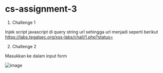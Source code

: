 # cs-assignment-3

1. Challenge 1

Injek script javascript <script>alert('test')</script> di query string url
sehingga url menjadi seperti berikut
https://labs.tegalsec.org/xss-labs/chall/1.php?status=<script>alert('test')</script>

2. Challenge 2

Masukkan ke dalam input form <script>alert('test')</script>

![image](https://user-images.githubusercontent.com/6330046/186650234-4f0471e5-2b80-4bd8-9bcf-f7462d48f240.png)


